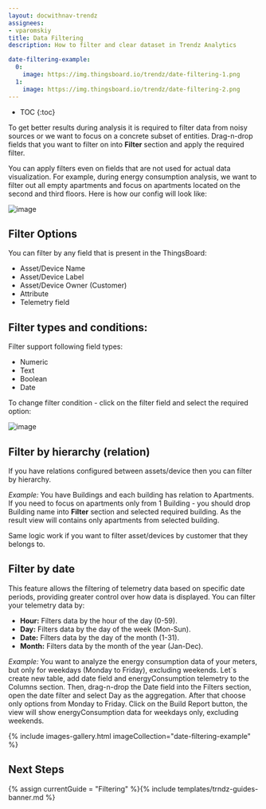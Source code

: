 ```yaml
---
layout: docwithnav-trendz
assignees:
- vparomskiy
title: Data Filtering
description: How to filter and clear dataset in Trendz Analytics 

date-filtering-example:
  0: 
    image: https://img.thingsboard.io/trendz/date-filtering-1.png
  1:
    image: https://img.thingsboard.io/trendz/date-filtering-2.png
---
```


* TOC
{:toc}

To get better results during analysis it is required to filter data from noisy sources or we want to focus on a concrete subset of entities. 
Drag-n-drop fields that you want to filter on into **Filter** section and apply the required filter. 

You can apply filters even on fields that are not used for actual data visualization. For example, during energy consumption analysis, we want to filter out all 
empty apartments and focus on apartments located on the second and third floors. Here is how our config will look like:

![image](https://img.thingsboard.io/trendz/filter-example.png)


## Filter Options

You can filter by any field that is present in the ThingsBoard:
* Asset/Device Name 
* Asset/Device Label 
* Asset/Device Owner (Customer) 
* Attribute
* Telemetry field


## Filter types and conditions:

Filter support following field types:
* Numeric
* Text 
* Boolean
* Date 

To change filter condition - click on the filter field and select the required option:

![image](https://img.thingsboard.io/trendz/filter-dialog.png)

## Filter by hierarchy (relation)

If you have relations configured between assets/device then you can filter by hierarchy. 

*Example:* You have Buildings and each building has relation to Apartments. If you need to focus on apartments only 
from 1 Building - you should drop Building name into **Filter** section and selected required building. As the result 
view will contains only apartments from selected building.

Same logic work if you want to filter asset/devices by customer that they belongs to.

## Filter by date

This feature allows the filtering of telemetry data based on specific date periods, providing greater control over how data is displayed. You can filter your telemetry data by:
* **Hour:** Filters data by the hour of the day (0-59).
* **Day:** Filters data by the day of the week (Mon-Sun).
* **Date:** Filters data by the day of the month (1-31).
* **Month:** Filters data by the month of the year (Jan-Dec).

*Example:* You want to analyze the energy consumption data of your meters, but only for weekdays (Monday to Friday), excluding weekends. Let`s create new table, add date field and energyConsumption telemetry to the Columns section. Then, drag-n-drop the Date field into the 
Filters section, open the date filter and select Day as the aggregation. After that choose only options from Monday to Friday. Click on the Build Report button, the view will show energyConsumption data for weekdays only, excluding weekends.

{% include images-gallery.html imageCollection="date-filtering-example" %}

## Next Steps

{% assign currentGuide = "Filtering" %}{% include templates/trndz-guides-banner.md %}
